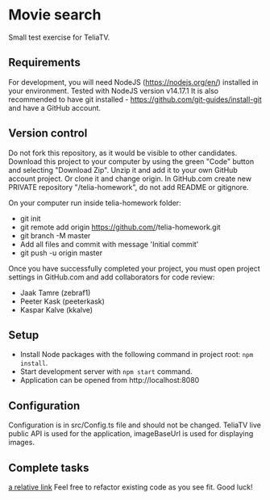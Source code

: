 # Movie search
Small test exercise for TeliaTV.

## Requirements
For development, you will need NodeJS (https://nodejs.org/en/) installed in your environment.
Tested with NodeJS version v14.17.1
It is also recommended to have git installed - https://github.com/git-guides/install-git and have a GitHub account.

## Version control
Do not fork this repository, as it would be visible to other candidates.
Download this project to your computer by using the green "Code" button and selecting "Download Zip".
Unzip it and add it to your own GitHub account project. Or clone it and change origin.
In GitHub.com create new PRIVATE repository "<your-username>/telia-homework", do not add README or gitignore.

On your computer run inside telia-homework folder:
- git init
- git remote add origin https://github.com/<your-username>/telia-homework.git
- git branch -M master
- Add all files and commit with message 'Initial commit'
- git push -u origin master

Once you have successfully completed your project, you must open project settings in GitHub.com and add collaborators for code review:
- Jaak Tamre (zebraf1)
- Peeter Kask (peeterkask)
- Kaspar Kalve (kkalve)

## Setup
- Install Node packages with the following command in project root: `npm install`.
- Start development server with `npm start` command.
- Application can be opened from http://localhost:8080

## Configuration
Configuration is in src/Config.ts file and should not be changed.
TeliaTV live public API is used for the application, imageBaseUrl is used for displaying images.

## Complete tasks
[a relative link](TODO.md)
Feel free to refactor existing code as you see fit. Good luck!
